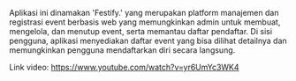 Aplikasi ini dinamakan 'Festify.' yang merupakan platform manajemen dan registrasi event berbasis web yang memungkinkan admin untuk
membuat, mengelola, dan menutup event, serta memantau daftar pendaftar. Di sisi pengguna, aplikasi menyediakan daftar event yang bisa dilihat
detailnya dan memungkinkan pengguna mendaftarkan diri secara langsung.

Link video: https://www.youtube.com/watch?v=yr6UmYc3WK4
